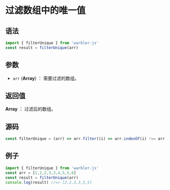 <!--
 * @Author: 一尾流莺
 * @Description:过滤数组中的唯一值
 * @Date: 2021-09-15 11:17:01
 * @LastEditTime: 2021-09-16 18:21:38
 * @FilePath: \warblerjs-guide\docs\guide\array\filterUnique.md
-->
# 过滤数组中的唯一值

## 语法

```js
import { filterUnique } from 'warbler-js'
const result = filterUnique(arr)
```

## 参数

- `arr` (**Array**) ： 需要过滤的数组。

## 返回值

**Array** ： 过滤后的数组。

## 源码

```js
const filterUnique = (arr) => arr.filter((i) => arr.indexOf(i) !== arr.lastIndexOf(i));
```

## 例子

```js
import { filterUnique } from 'warbler-js'
const arr = [1,2,2,3,3,4,5,5,6]
const result = filterUnique(arr)
console.log(result) //=> [2,2,3,3,5,5]
```